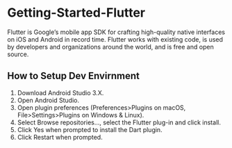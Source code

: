 # Getting-Started-Flutter

Flutter is Google’s mobile app SDK for crafting high-quality native interfaces on iOS and Android in record time. Flutter works with existing code, is used by developers and organizations around the world, and is free and open source.

## How to Setup Dev Envirnment

  1. Download Android Studio 3.X.
  2. Open Android Studio.
  3. Open plugin preferences (Preferences>Plugins on macOS, File>Settings>Plugins on Windows & Linux).
  4. Select Browse repositories…, select the Flutter plug-in and click install.
  5. Click Yes when prompted to install the Dart plugin.
  6. Click Restart when prompted.
